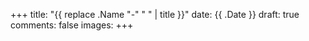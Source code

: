 +++
title: "{{ replace .Name "-" " " | title }}"
date: {{ .Date }}
draft: true
comments: false
images:
+++

